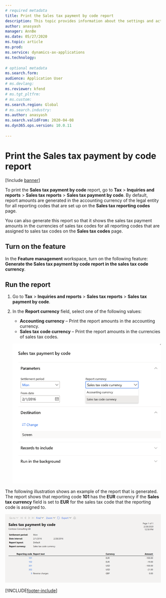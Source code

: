 ```yaml
---
# required metadata
title: Print the Sales tax payment by code report 
description: This topic provides information about the settings and actions that are required to print the Sales tax payment by code report in the accounting or tax code currency.
author: anasyash
manager: AnnBe
ms.date: 05/27/2020
ms.topic: article
ms.prod: 
ms.service: dynamics-ax-applications
ms.technology: 

# optional metadata
ms.search.form:  
audience: Application User
# ms.devlang: 
ms.reviewer: kfend
# ms.tgt_pltfrm: 
# ms.custom: 
ms.search.region: Global
# ms.search.industry: 
ms.author: anasyash
ms.search.validFrom: 2020-04-08
ms.dyn365.ops.version: 10.0.11

---
```


# Print the Sales tax payment by code report 

[!include [banner](../includes/banner.md)]

To print the **Sales tax payment by code** report, go to **Tax** \> **Inquiries and reports** \> **Sales tax reports** \> **Sales tax payment by code**. By default, report amounts are generated in the accounting currency of the legal entity for all reporting codes that are set up on the **Sales tax reporting codes** page.

You can also generate this report so that it shows the sales tax payment amounts in the currencies of sales tax codes for all reporting codes that are assigned to sales tax codes on the **Sales tax codes** page.

## Turn on the feature

In the **Feature management** workspace, turn on the following feature: **Generate the Sales tax payment by code report in the sales tax code currency**.

## Run the report

1. Go to **Tax** \> **Inquiries and reports** \> **Sales tax reports** \> **Sales tax payment by code**.
2. In the **Report currency** field, select one of the following values:

    - **Accounting currency** – Print the report amounts in the accounting currency.
    - **Sales tax code currency** – Print the report amounts in the currencies of sales tax codes.

    ![Sales tax payment by code dialog box](media/Sales-tax-payment-by-code.png)

The following illustration shows an example of the report that is generated. The report shows that reporting code **101** has the **EUR** currency if the **Sales tax currency** field is set to **EUR** for the sales tax code that the reporting code is assigned to.

![Example of the Sales tax payment by code report](media/Sales-tax-payment-by-code-2.png)


[!INCLUDE[footer-include](../../includes/footer-banner.md)]